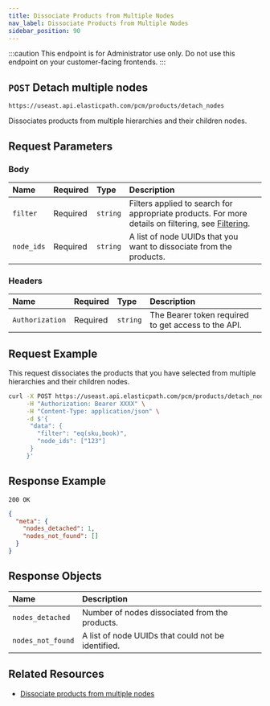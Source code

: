 ```yaml
---
title: Dissociate Products from Multiple Nodes
nav_label: Dissociate Products from Multiple Nodes
sidebar_position: 90
---
```


:::caution
This endpoint is for Administrator use only. Do not use this endpoint on your customer-facing frontends.
:::

## `POST` Detach multiple nodes

```http
https://useast.api.elasticpath.com/pcm/products/detach_nodes
```

Dissociates products from multiple hierarchies and their children nodes.

## Request Parameters

### Body

| Name       | Required | Type     | Description                               |
|:-----------|:---------|:---------|:------------------------------------------|
| `filter`   | Required | `string` | Filters applied to search for appropriate products. For more details on filtering, see [Filtering](/docs/api-overview/filtering). |
| `node_ids` | Required | `string` | A list of node UUIDs that you want to dissociate from the products. |

### Headers

| Name            | Required | Type     | Description                          |
|:----------------|:---------|:---------|:-------------------------------------|
| `Authorization` | Required | `string` | The Bearer token required to get access to the API. |

## Request Example

This request dissociates the products that you have selected from multiple hierarchies and their children nodes.

```bash
curl -X POST https://useast.api.elasticpath.com/pcm/products/detach_nodes \
     -H "Authorization: Bearer XXXX" \
     -H "Content-Type: application/json" \
     -d $'{
      "data": {
        "filter": "eq(sku,book)",
        "node_ids": ["123"]
      }
     }'
```

## Response Example

`200 OK`

```json
{
  "meta": {
    "nodes_detached": 1,
    "nodes_not_found": []
  }
}
```

## Response Objects

| Name              | Description                                        |
|:------------------|:---------------------------------------------------|
| `nodes_detached`  | Number of nodes dissociated from the products.     |
| `nodes_not_found` | A list of node UUIDs that could not be identified. |

## Related Resources

- [Dissociate products from multiple nodes](/docs/pxm/hierarchies/hierarchy#dissociating-products-from-multiple-nodes)
